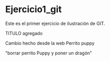 # Ejercicio1_git
Este es el primer ejercicio de ilustración de GIT.

TITULO agregado

Cambio hecho desde la web
Perrito puppy

"borrar perrito Puppy y poner un dragón"
